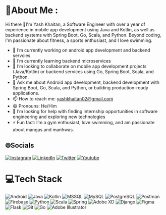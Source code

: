 # 💫About Me :
Hi there 👋I'm Yash Khaitan, a Software Engineer with over a year of experience in mobile app development using Java and Kotlin, as well as backend systems with Spring Boot, Go, Scala, and Python. Beyond coding, I'm passionate about fitness, a sports enthusiast, and I love swimming.

- 🔭 I’m currently working on android app development and backend servcies
- 🌱 I’m currently learning backend microservices
- 👯 I’m looking to collaborate on mobile app development projects (Java/Kotlin) or backend services using Go, Spring Boot, Scala, and Python.
- 💬 Ask me about Android app development, backend development with Spring Boot, Go, Scala, and Python, or building production-ready applications.
- 📫 How to reach me: yashkhaitan02@gmail.com
- 😄 Pronouns: He/Him
- 🤔 I’m looking for help with finding internship opportunities in software engineering and exploring new technologies
- ⚡ Fun fact: I’m a gym enthusiast, love swimming, and am passionate about mangas and manhwas.

## 🌐Socials
[![Instagram](https://img.shields.io/badge/Instagram-%23E4405F.svg?logo=Instagram&logoColor=white)](https://instagram.com/yash.k.5/) [![LinkedIn](https://img.shields.io/badge/LinkedIn-%230077B5.svg?logo=linkedin&logoColor=white)](https://linkedin.com/in/yash-khaitan-061174233/) [![Twitter](https://img.shields.io/badge/Twitter-%231DA1F2.svg?logo=Twitter&logoColor=white)](https://x.com/AsYash02) [![Youtube](https://img.shields.io/badge/YouTube-red?logo=youtube&logoColor=white)](https://youtube.com/@codingstag) 

# 💻Tech Stack
![Android](https://img.shields.io/badge/android-%233DDC84.svg?style=for-the-badge&logo=android&logoColor=white)
![Java](https://img.shields.io/badge/java-%23ED8B00.svg?style=for-the-badge&logo=java&logoColor=white)
![Kotlin](https://img.shields.io/badge/kotlin-%230095D5.svg?style=for-the-badge&logo=kotlin&logoColor=white)
![MSSQL](https://img.shields.io/badge/mssql-%23CC2927.svg?style=for-the-badge&logo=microsoftsqlserver&logoColor=white)
![MySQL](https://img.shields.io/badge/mysql-%2300f.svg?style=for-the-badge&logo=mysql&logoColor=white)
![PostgreSQL](https://img.shields.io/badge/postgresql-%23336791.svg?style=for-the-badge&logo=postgresql&logoColor=white)
![Postman](https://img.shields.io/badge/postman-%23FF6C37.svg?style=for-the-badge&logo=postman&logoColor=white)
![Firebase](https://img.shields.io/badge/firebase-%23039BE5.svg?style=for-the-badge&logo=firebase&logoColor=white)
![Python](https://img.shields.io/badge/python-%233776AB.svg?style=for-the-badge&logo=python&logoColor=white)
![Scala](https://img.shields.io/badge/scala-%23DC322F.svg?style=for-the-badge&logo=scala&logoColor=white)
![Spring](https://img.shields.io/badge/spring-%236DB33F.svg?style=for-the-badge&logo=spring&logoColor=white)
![Adobe XD](https://img.shields.io/badge/Adobe%20XD-470137?style=for-the-badge&logo=adobe%20xd&logoColor=white)
![Django](https://img.shields.io/badge/django-%23092E20.svg?style=for-the-badge&logo=django&logoColor=white)
![Figma](https://img.shields.io/badge/figma-%23F24E1E.svg?style=for-the-badge&logo=figma&logoColor=white)
![Flask](https://img.shields.io/badge/flask-%23000000.svg?style=for-the-badge&logo=flask&logoColor=white)
![Git](https://img.shields.io/badge/git-%23F05033.svg?style=for-the-badge&logo=git&logoColor=white)
![Go](https://img.shields.io/badge/go-%2300ADD8.svg?style=for-the-badge&logo=go&logoColor=white)
![Adobe Illustrator](https://img.shields.io/badge/adobeillustrator-%23FF9A00.svg?style=for-the-badge&logo=adobeillustrator&logoColor=white)


<!--


# 📊GitHub Stats :
![](https://github-readme-stats.vercel.app/api?username=yashkys&theme=dark&hide_border=false&include_all_commits=true&count_private=true)<br/>
![](https://github-readme-streak-stats.herokuapp.com/?user=yashkys&theme=dark&hide_border=false)<br/>
![](https://github-readme-stats.vercel.app/api/top-langs/?username=yashkys&theme=dark&hide_border=false&include_all_commits=true&count_private=true&layout=compact)
-->

